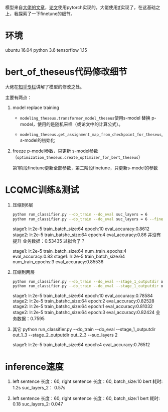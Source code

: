 模型来自[大佬的文章](https://mp.weixin.qq.com/s?__biz=MjM5ODkzMzMwMQ==&mid=2650412629&idx=1&sn=d5e182941286af6adb745d8393f35151&chksm=becd900f89ba19199ac6c4fb31a2717d05363ebdbf5371f5dd5ec03d6af1e4ddd28c1dc1ad35&mpshare=1&scene=1&srcid=0323B3pt3BmrC9tFR9kUeXJ9&sharer_sharetime=1584929505368&sharer_shareid=0f471e468d6ec7f4d9808b9cb78b0843&exportkey=AdCkgGksVtM6hGSX2GF7jtc%3D&pass_ticket=zNlwxe4C4sxo0xTnJTB6g7OMlHBKaSYcEl4rdM9nkzWZdih384RUZNazBIMfZ7nR#rd)，[论文](https://arxiv.org/abs/2002.02925)使用pytorch实现的，大佬使用[tf]((https://github.com/qiufengyuyi/bert-of-theseus-tf))实现了，在这基础之上，我探索了一下finetune的细节。

# 环境

ubuntu 16.04
python 3.6
tensorflow 1.15

# bert_of_theseus代码修改细节

大佬在[知乎专栏](https://zhuanlan.zhihu.com/p/112787764)讲解了模型的修改之处。

主要有两点：

1. model replace training
    
    * `modeling_theseus.transformer_model_theseus`使用s-model 替换 p-model，使用的是随机采样（或论文中的计算公式）。

    * `modeling_theseus.get_assignment_map_from_checkpoint_for_theseus`,s-model的初始化


2. freeze p-model参数，只更新 s-model参数（`optimization_theseus.create_optimizer_for_bert_theseus`）

    第1阶段finetune更新全部参数，第二阶段finetune，只更新s-model的参数

# LCQMC训练&测试

1. 压缩到6层 

    ```bash
    python run_classifier.py --do_train --do_eval suc_layers = 6
    python run_classifier.py --do_train --do_eval suc_layers = 6 --finetune_suc
    ```
    
    stage1: lr:2e-5 train_batch_size:64 epoch:10 eval_accuracy:0.8612
    stage2: lr:2e-5 train_batshc_size:64 epoch:4 eval_accuracy:0.86 并没有提升 业务数据：0.53435 过拟合了？


    stage1: lr:2e-5 train_batch_size:64 num_train_epochs:4 eval_accuracy:0.83
    stage1: lr:2e-5 train_batch_size:64 num_train_epochs:3 eval_accuracy:0.85536

2.  压缩到两层

    ```bash
    python run_classifier.py --do_train --do_eval --stage_1_outputdir out_1_2 --stage_2_outputdir out_2_2 --suc_layers 2 
    python run_classifier.py --do_train --do_eval --stage_1_outputdir out_1_2 --stage_2_outputdir out_2_2 --suc_layers 2 --finetune_suc
    ```
    
    stage1: lr:2e-5 train_batch_size:64 epoch:10 eval_accuracy:0.78584
    stage2: lr:2e-5 train_batshc_size:64 epoch:2 eval_accuracy:0.82528
    stage2: lr:2e-5 train_batshc_size:64 epoch:1 eval_accuracy:0.81032  
    stage2: lr:2e-5 train_batshc_size:64 epoch:3 eval_accuracy:0.82424  业务数据：0.7595

3. 其它 
    python run_classifier.py --do_train --do_eval --stage_1_outputdir out_1_3 --stage_2_outputdir out_2_3 --suc_layers 2

    stage1: lr:2e-5 train_batch_size:64 epoch:4 eval_accuracy:0.76512

# inference速度

1. left sentence 长度：60, right sentence 长度：60, batch_size:10
    bert 耗时: 1.2s
    suc_layers_2： 0.57s

2. left sentence 长度：60, right sentence 长度：60, batch_size:1
    bert 耗时:   0.18 
    suc_layers_2: 0.047
